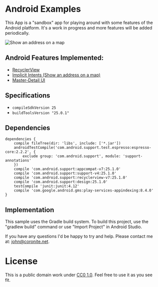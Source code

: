 # Android Examples
This App is a "sandbox" app for playing around with some features of the Android platform. It's a work in progress and more features will be added periodically.

![Show an address on a map](http://www.coronite.net/assets/img/github/AndroidExamples.png)

## Android Features Implemented:
- [RecyclerView](https://developer.android.com/reference/android/support/v7/recyclerview/package-summary.html)
- [Implicit Intents (Show an address on a map)](https://developer.android.com/guide/components/intents-common.html#Maps)
- [Master-Detail UI](https://developer.android.com/training/implementing-navigation/descendant.html)

## Specifications
- `compileSdkVersion 25`
- `buildToolsVersion "25.0.1"`

## Dependencies
```
dependencies {
    compile fileTree(dir: 'libs', include: ['*.jar'])
    androidTestCompile('com.android.support.test.espresso:espresso-core:2.2.2', {
        exclude group: 'com.android.support', module: 'support-annotations'
    })
    compile 'com.android.support:appcompat-v7:25.1.0'
    compile 'com.android.support:support-v4:25.1.0'
    compile 'com.android.support:recyclerview-v7:25.1.0'
    compile 'com.android.support:design:25.1.0'
    testCompile 'junit:junit:4.12'
    compile 'com.google.android.gms:play-services-appindexing:8.4.0'
}
```


## Implementation

This sample uses the Gradle build system. To build this project, use the "gradlew build" command or use "Import Project" in Android Studio.

If you have any questions I'd be happy to try and help. Please contact me at: john@coronite.net.

# License
This is a public domain work under [CC0 1.0](https://creativecommons.org/publicdomain/zero/1.0/). Feel free to use it as you see fit.
